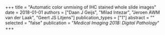 +++
title = "Automatic color unmixing of IHC stained whole slide images"
date = 2018-01-01
authors = ["Daan J Geijs", "Milad Intezar", "Jeroen AWM van der Laak", "Geert JS Litjens"]
publication_types = ["1"]
abstract = ""
selected = "false"
publication = "*Medical Imaging 2018: Digital Pathology*"
+++

